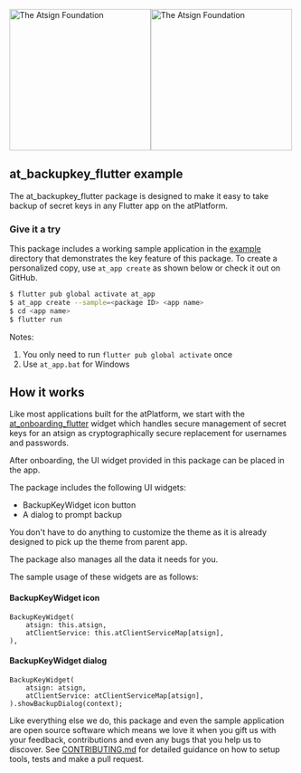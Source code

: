 <a href="https://atsign.com#gh-light-mode-only"><img width=250px src="https://atsign.com/wp-content/uploads/2022/05/atsign-logo-horizontal-color2022.svg#gh-light-mode-only" alt="The Atsign Foundation"></a><a href="https://atsign.com#gh-dark-mode-only"><img width=250px src="https://atsign.com/wp-content/uploads/2023/08/atsign-logo-horizontal-reverse2022-Color.svg#gh-dark-mode-only" alt="The Atsign Foundation"></a>

## at_backupkey_flutter example
The at_backupkey_flutter package is designed to make it easy to take backup of secret keys in any Flutter app on the atPlatform.

### Give it a try
This package includes a working sample application in the [example](https://github.com/atsign-foundation/at_widgets/tree/trunk/packages/at_backupkey_flutter/example) directory that demonstrates the key feature of this package. To create a personalized copy, use ```at_app create``` as shown below or check it out on GitHub.

```sh
$ flutter pub global activate at_app 
$ at_app create --sample=<package ID> <app name> 
$ cd <app name>
$ flutter run
```
Notes: 
1. You only need to run ```flutter pub global activate``` once
2. Use ```at_app.bat``` for Windows


## How it works

Like most applications built for the atPlatform, we start with the [at_onboarding_flutter](https://pub.dev/packages/at_onboarding_flutter) widget which handles secure management of secret keys for an atsign as cryptographically secure replacement for usernames and passwords.

After onboarding, the UI widget provided in this package can be placed in the app.

The package includes the following UI widgets:
- BackupKeyWidget icon button
- A dialog to prompt backup

You don't have to do anything to customize the theme as it is already designed to pick up the theme from parent app.

The package also manages all the data it needs for you.

The sample usage of these widgets are as follows:
#### BackupKeyWidget icon
```
BackupKeyWidget(
    atsign: this.atsign,
    atClientService: this.atClientServiceMap[atsign],
),                        
```

#### BackupKeyWidget dialog
```
BackupKeyWidget(
    atsign: atsign,
    atClientService: atClientServiceMap[atsign],
).showBackupDialog(context);
```


Like everything else we do, this package and even the sample application are open source software which means we love it when you gift us with your feedback, contributions and even any bugs that you help us to discover. See [CONTRIBUTING.md](https://github.com/atsign-foundation/at_widgets/blob/trunk/CONTRIBUTING.md) for detailed guidance on how to setup tools, tests and make a pull request.